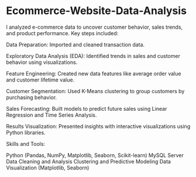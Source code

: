 # Ecommerce-Website-Data-Analysis
I analyzed e-commerce data to uncover customer behavior, sales trends, and product performance. Key steps included:

Data Preparation: Imported and cleaned transaction data.

Exploratory Data Analysis (EDA): Identified trends in sales and customer behavior using visualizations.

Feature Engineering: Created new data features like average order value and customer lifetime value.

Customer Segmentation: Used K-Means clustering to group customers by purchasing behavior.

Sales Forecasting: Built models to predict future sales using Linear Regression and Time Series Analysis.

Results Visualization: Presented insights with interactive visualizations using Python libraries.

Skills and Tools:

Python (Pandas, NumPy, Matplotlib, Seaborn, Scikit-learn)
MySQL Server
Data Cleaning and Analysis
Clustering and Predictive Modeling
Data Visualization (Matplotlib, Seaborn)
